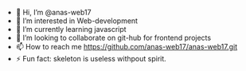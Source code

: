 - 👋 Hi, I’m @anas-web17
- 👀 I’m interested in Web-development 
- 🌱 I’m currently learning javascript
- 💞️ I’m looking to collaborate on  git-hub for frontend projects 
- 📫 How to reach me https://github.com/anas-web17/anas-web17.git
- ⚡ Fun fact: skeleton is useless withpout spirit.
<!---
anas-web17/anas-web17 is a ✨ special ✨ repository because its `README.md` (this file) appears on your GitHub profile.
You can click the Preview link to take a look at your changes.
--->
